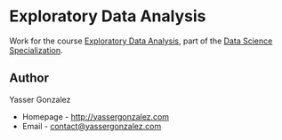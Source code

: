 Exploratory Data Analysis
=========================

Work for the course [Exploratory Data Analysis](https://www.coursera.org/course/exdata),
part of the [Data Science Specialization](https://www.coursera.org/specialization/jhudatascience/1).

Author
------

Yasser Gonzalez
* Homepage - http://yassergonzalez.com
* Email - contact@yassergonzalez.com
